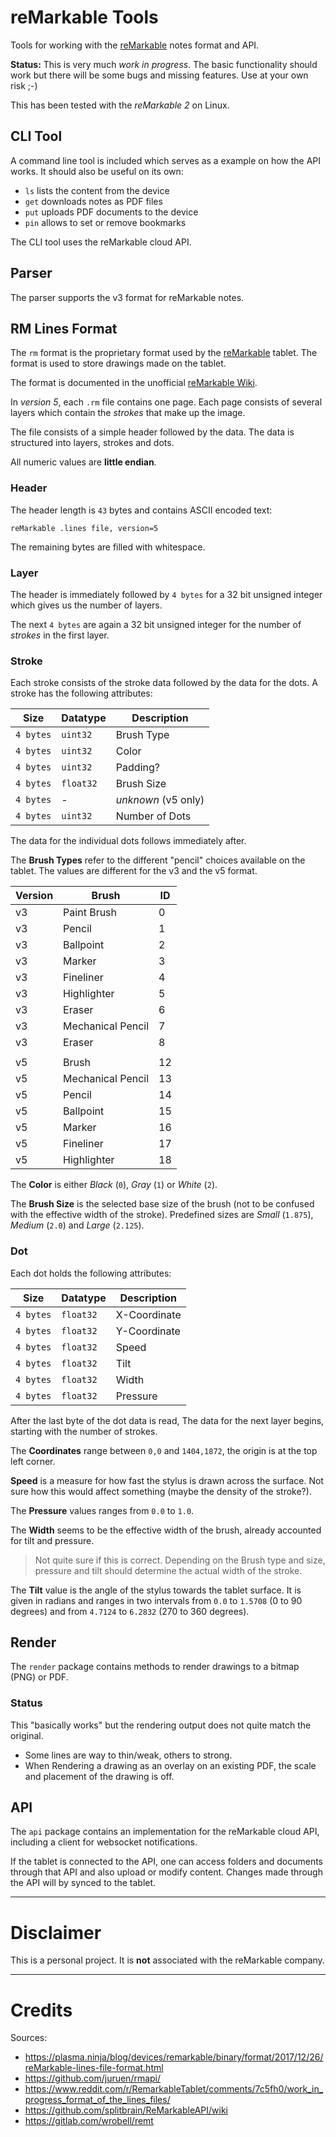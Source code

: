 # reMarkable Tools
Tools for working with the [reMarkable](https://remarkable.com/) notes format and API.

**Status:** This is very much *work in progress*.
The basic functionality should work but there will be some bugs
and missing features.
Use at your own risk ;-)

This has been tested with the *reMarkable 2* on Linux.

## CLI Tool
A command line tool is included which serves as a example on how the API works.
It should also be useful on its own:

- `ls` lists the content from the device
- `get` downloads notes as PDF files
- `put` uploads PDF documents to the device
- `pin` allows to set or remove bookmarks

The CLI tool uses the reMarkable cloud API.

## Parser
The parser supports the v3 format for reMarkable notes.

## RM Lines Format
The `rm` format is the proprietary format used by the
[reMarkable](https://remarkable.com/) tablet. The format is used to store
drawings made on the tablet.

The format is documented in the unofficial
[reMarkable Wiki](https://remarkablewiki.com/tech/filesystem#lines_file_format).

In *version 5*, each `.rm` file contains one page.
Each page consists of several layers which contain the *strokes* that make up
the image.

The file consists of a simple header followed by the data.
The data is structured into layers, strokes and dots.

All numeric values are **little endian**.

### Header
The header length is `43` bytes and contains ASCII encoded text:

    reMarkable .lines file, version=5

The remaining bytes are filled with whitespace.

### Layer
The header is immediately followed by `4 bytes` for a 32 bit unsigned integer
which gives us the number of layers.

The next `4 bytes` are again a 32 bit unsigned integer for the number of
*strokes* in the first layer.

### Stroke
Each stroke consists of the stroke data followed by the data for the dots.
A stroke has the following attributes:

| Size      | Datatype  | Description         |
|-----------|-----------|---------------------|
| `4 bytes` | `uint32`  | Brush Type          |
| `4 bytes` | `uint32`  | Color               |
| `4 bytes` | `uint32`  | Padding?            |
| `4 bytes` | `float32` | Brush Size          |
| `4 bytes` | -         | *unknown* (v5 only) |
| `4 bytes` | `uint32`  | Number of Dots      |

The data for the individual dots follows immediately after.

The **Brush Types** refer to the different "pencil" choices available on the
tablet. The values are different for the v3 and the v5 format.

| Version | Brush             | ID |
|---------|-------------------|----|
| v3      | Paint Brush       | 0  |
| v3      | Pencil            | 1  |
| v3      | Ballpoint         | 2  |
| v3      | Marker            | 3  |
| v3      | Fineliner         | 4  |
| v3      | Highlighter       | 5  |
| v3      | Eraser            | 6  |
| v3      | Mechanical Pencil | 7  |
| v3      | Eraser            | 8  |
|         |                   |    |
| v5      | Brush             | 12 |
| v5      | Mechanical Pencil | 13 |
| v5      | Pencil            | 14 |
| v5      | Ballpoint         | 15 |
| v5      | Marker            | 16 |
| v5      | Fineliner         | 17 |
| v5      | Highlighter       | 18 |

The **Color** is either *Black* (`0`), *Gray* (`1`) or *White* (`2`).

The **Brush Size** is the selected base size of the brush
(not to be confused with the effective width of the stroke).
Predefined sizes are *Small* (`1.875`), *Medium* (`2.0`) and *Large* (`2.125`).

### Dot
Each dot holds the following attributes:

| Size      | Datatype  | Description    |
|-----------|-----------|----------------|
| `4 bytes` | `float32` | X-Coordinate   |
| `4 bytes` | `float32` | Y-Coordinate   |
| `4 bytes` | `float32` | Speed          |
| `4 bytes` | `float32` | Tilt           |
| `4 bytes` | `float32` | Width          |
| `4 bytes` | `float32` | Pressure       |

After the last byte of the dot data is read,
The data for the next layer begins, starting with the number of strokes.

The **Coordinates** range between `0,0` and `1404,1872`,
the origin is at the top left corner.

**Speed** is a measure for how fast the stylus is drawn across the surface.
Not sure how this would affect something (maybe the density of the stroke?).

The **Pressure** values ranges from `0.0` to `1.0`.

The **Width** seems to be the effective width of the brush,
already accounted for tilt and pressure.

> Not quite sure if this is correct.
> Depending on the Brush type and size, pressure and tilt should determine
> the actual width of the stroke.

The **Tilt** value is the angle of the stylus towards the tablet surface.
It is given in radians and ranges in two intervals
from `0.0` to `1.5708` (0 to 90 degrees)
and from `4.7124` to `6.2832` (270 to 360 degrees).

## Render
The `render` package contains methods to render drawings to a bitmap (PNG)
or PDF.

### Status
This "basically works" but the rendering output does not quite match the
original.

- Some lines are way to thin/weak, others to strong.
- When Rendering a drawing as an overlay on an existing PDF,
  the scale and placement of the drawing is off.

## API
The `api` package contains an implementation for the reMarkable cloud API,
including a client for websocket notifications.

If the tablet is connected to the API, one can access folders and documents
through that API and also upload or modify content.
Changes made through the API will by synced to the tablet.

---

# Disclaimer
This is a personal project.
It is **not** associated with the reMarkable company.

---

# Credits

Sources:

- https://plasma.ninja/blog/devices/remarkable/binary/format/2017/12/26/reMarkable-lines-file-format.html
- https://github.com/juruen/rmapi/
- https://www.reddit.com/r/RemarkableTablet/comments/7c5fh0/work_in_progress_format_of_the_lines_files/
- https://github.com/splitbrain/ReMarkableAPI/wiki
- https://gitlab.com/wrobell/remt

